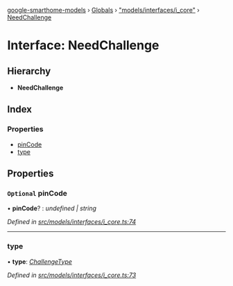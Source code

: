 [google-smarthome-models](../README.md) › [Globals](../globals.md) › ["models/interfaces/i_core"](../modules/_models_interfaces_i_core_.md) › [NeedChallenge](_models_interfaces_i_core_.needchallenge.md)

# Interface: NeedChallenge

## Hierarchy

* **NeedChallenge**

## Index

### Properties

* [pinCode](_models_interfaces_i_core_.needchallenge.md#optional-pincode)
* [type](_models_interfaces_i_core_.needchallenge.md#type)

## Properties

### `Optional` pinCode

• **pinCode**? : *undefined | string*

*Defined in [src/models/interfaces/i_core.ts:74](https://github.com/galactic1969/google-smarthome-models/blob/633871f/src/models/interfaces/i_core.ts#L74)*

___

###  type

• **type**: *[ChallengeType](../modules/_models_interfaces_i_core_.md#challengetype)*

*Defined in [src/models/interfaces/i_core.ts:73](https://github.com/galactic1969/google-smarthome-models/blob/633871f/src/models/interfaces/i_core.ts#L73)*
